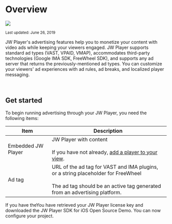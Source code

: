 # Overview

<img src="https://img.shields.io/badge/SDK-iOS%20v3-0AAC29.svg?logo=apple">

<sup>Last updated: June 26, 2019</sup>

JW Player's advertising features help you to monetize your content with video ads while keeping your viewers engaged. JW Player supports standard ad types (VAST, VPAID, VMAP), accommodates third-party technologies (Google IMA SDK, FreeWheel SDK), and supports any ad server that returns the previously-mentioned ad types. You can customize your viewers' ad experiences with ad rules, ad breaks, and localized player messaging.

<br/>

## Get started

To begin running advertising through your JW Player, you need the following items:

| Item | Description |
| --- | --- |
| Embedded JW Player | JW Player with content<br/><br/>If you have not already, [add a player to your view](../../getting-started/add-a-player-to-your-view).|
| Ad tag | URL of the ad tag for VAST and IMA plugins, or a string placeholder for FreeWheel<br/><br/>The ad tag should be an active tag generated from an advertising platform. |

If you have theYou have retrieved your JW Player license key and downloaded the JW Player SDK for iOS Open Source Demo. You can now configure your project.